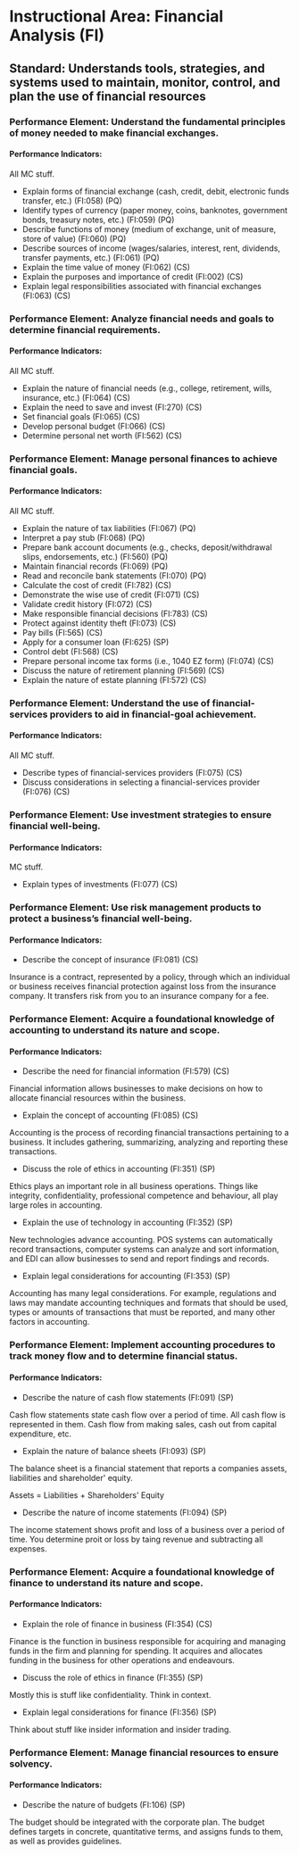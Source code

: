 # Instructional Area: Financial Analysis (FI)

## Standard: Understands tools, strategies, and systems used to maintain, monitor, control, and plan the use of financial resources

### Performance Element: Understand the fundamental principles of money needed to make financial exchanges.

#### Performance Indicators:

All MC stuff.

* Explain forms of financial exchange (cash, credit, debit, electronic funds transfer, etc.) (FI:058) (PQ)
* Identify types of currency (paper money, coins, banknotes, government bonds, treasury notes, etc.) (FI:059) (PQ)
* Describe functions of money (medium of exchange, unit of measure, store of value) (FI:060) (PQ)
* Describe sources of income (wages/salaries, interest, rent, dividends, transfer payments, etc.) (FI:061) (PQ)
* Explain the time value of money (FI:062) (CS)
* Explain the purposes and importance of credit (FI:002) (CS)
* Explain legal responsibilities associated with financial exchanges (FI:063) (CS)

### Performance Element: Analyze financial needs and goals to determine financial requirements.

#### Performance Indicators:

All MC stuff.

* Explain the nature of financial needs (e.g., college, retirement, wills, insurance, etc.) (FI:064) (CS)
* Explain the need to save and invest (FI:270) (CS)
* Set financial goals (FI:065) (CS)
* Develop personal budget (FI:066) (CS)
* Determine personal net worth (FI:562) (CS)

### Performance Element: Manage personal finances to achieve financial goals.

#### Performance Indicators:

All MC stuff.

* Explain the nature of tax liabilities (FI:067) (PQ)
* Interpret a pay stub (FI:068) (PQ)
* Prepare bank account documents (e.g., checks, deposit/withdrawal slips, endorsements, etc.) (FI:560) (PQ)
* Maintain financial records (FI:069) (PQ)
* Read and reconcile bank statements (FI:070) (PQ)
* Calculate the cost of credit (FI:782) (CS)
* Demonstrate the wise use of credit (FI:071) (CS)
* Validate credit history (FI:072) (CS)
* Make responsible financial decisions (FI:783) (CS)
* Protect against identity theft (FI:073) (CS)
* Pay bills (FI:565) (CS)
* Apply for a consumer loan (FI:625) (SP)
* Control debt (FI:568) (CS)
* Prepare personal income tax forms (i.e., 1040 EZ form) (FI:074) (CS)
* Discuss the nature of retirement planning (FI:569) (CS)
* Explain the nature of estate planning (FI:572) (CS)

### Performance Element: Understand the use of financial-services providers to aid in financial-goal achievement.

#### Performance Indicators:

All MC stuff.

* Describe types of financial-services providers (FI:075) (CS)
* Discuss considerations in selecting a financial-services provider (FI:076) (CS)

### Performance Element: Use investment strategies to ensure financial well-being.

#### Performance Indicators:

MC stuff.

* Explain types of investments (FI:077) (CS)

### Performance Element: Use risk management products to protect a business’s financial well-being.

#### Performance Indicators:

* Describe the concept of insurance (FI:081) (CS)

Insurance is a contract, represented by a policy, through which an individual or business receives financial protection against loss from the insurance company.
It transfers risk from you to an insurance company for a fee.

### Performance Element: Acquire a foundational knowledge of accounting to understand its nature and scope.

#### Performance Indicators:

* Describe the need for financial information (FI:579) (CS)

Financial information allows businesses to make decisions on how to allocate financial resources within the business.

* Explain the concept of accounting (FI:085) (CS)

Accounting is the process of recording financial transactions pertaining to a business. 
It includes gathering, summarizing, analyzing and reporting these transactions.

* Discuss the role of ethics in accounting (FI:351) (SP)

Ethics plays an important role in all business operations.
Things like integrity, confidentiality, professional competence and behaviour, all play large roles in accounting.

* Explain the use of technology in accounting (FI:352) (SP)

New technologies advance accounting.
POS systems can automatically record transactions, computer systems can analyze and sort information, and EDI can allow businesses to send and report findings and records.

* Explain legal considerations for accounting (FI:353) (SP)

Accounting has many legal considerations.
For example, regulations and laws may mandate accounting techniques and formats that should be used, types or amounts of transactions that must be reported, and many other factors in accounting.

### Performance Element: Implement accounting procedures to track money flow and to determine financial status.

#### Performance Indicators:

* Describe the nature of cash flow statements (FI:091) (SP)

Cash flow statements state cash flow over a period of time.
All cash flow is represented in them.
Cash flow from making sales, cash out from capital expenditure, etc.

* Explain the nature of balance sheets (FI:093) (SP)

The balance sheet is a financial statement that reports a companies assets, liabilities and shareholder' equity.

Assets = Liabilities + Shareholders' Equity

* Describe the nature of income statements (FI:094) (SP)

The income statement shows profit and loss of a business over a period of time.
You determine proit or loss by taing revenue and subtracting all expenses.

### Performance Element: Acquire a foundational knowledge of finance to understand its nature and scope.

#### Performance Indicators:

* Explain the role of finance in business (FI:354) (CS)

Finance is the function in business responsible for acquiring and managing funds in the firm and planning for spending.
It acquires and allocates funding in the business for other operations and endeavours.

* Discuss the role of ethics in finance (FI:355) (SP)

Mostly this is stuff like confidentiality. Think in context.

* Explain legal considerations for finance (FI:356) (SP)

Think about stuff like insider information and insider trading.

### Performance Element: Manage financial resources to ensure solvency.

#### Performance Indicators:

* Describe the nature of budgets (FI:106) (SP)

The budget should be integrated with the corporate plan.
The budget defines targets in concrete, quantitative terms, and assigns funds to them, as well as provides guidelines.

